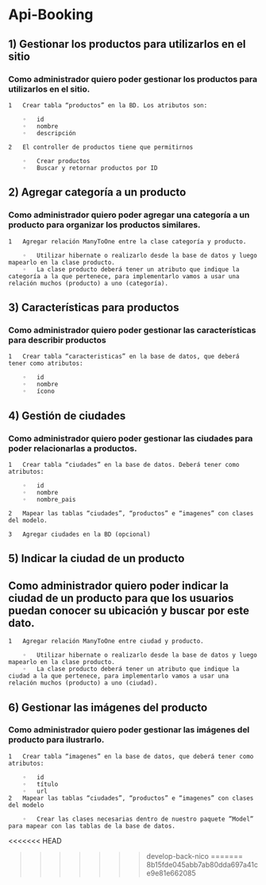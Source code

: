 # Api-Booking

## 1) Gestionar los productos para utilizarlos en el sitio
### Como administrador quiero poder gestionar los productos para utilizarlos en el sitio.


	1	Crear tabla “productos” en la BD. Los atributos son:
	
		◦	id
		◦	nombre
		◦	descripción
		
	2	El controller de productos tiene que permitirnos
	
		◦	Crear productos
		◦	Buscar y retornar productos por ID

## 2) Agregar categoría a un producto
### Como administrador quiero poder agregar una categoría a un producto para organizar los productos similares.


	1	Agregar relación ManyToOne entre la clase categoría y producto.
	
		◦	Utilizar hibernate o realizarlo desde la base de datos y luego mapearlo en la clase producto.
		◦	La clase producto deberá tener un atributo que indique la categoría a la que pertenece, para implementarlo vamos a usar una relación muchos (producto) a uno (categoría).
	
## 3) Características para productos
### Como administrador quiero poder gestionar las características para describir productos


	1	Crear tabla “caracteristicas” en la base de datos, que deberá tener como atributos:
	
		◦	id
		◦	nombre
		◦	ícono
	
## 4) Gestión de ciudades
### Como administrador quiero poder gestionar las ciudades para poder relacionarlas a productos.


	1	Crear tabla “ciudades” en la base de datos. Deberá tener como atributos:
	
		◦	id
		◦	nombre
		◦	nombre_pais
		
	2	Mapear las tablas “ciudades”, “productos” e “imagenes” con clases del modelo.
	
	3	Agregar ciudades en la BD (opcional)
	
## 5) Indicar la ciudad de un producto
## Como administrador quiero poder indicar la ciudad de un producto para que los usuarios puedan conocer su ubicación y buscar por este dato.


	1	Agregar relación ManyToOne entre ciudad y producto.
	
		◦	Utilizar hibernate o realizarlo desde la base de datos y luego mapearlo en la clase producto.
		◦	La clase producto deberá tener un atributo que indique la ciudad a la que pertenece, para implementarlo vamos a usar una relación muchos (producto) a uno (ciudad).

## 6) Gestionar las imágenes del producto
### Como administrador quiero poder gestionar las imágenes del producto para ilustrarlo.


	1	Crear tabla “imagenes” en la base de datos, que deberá tener como atributos:
	
		◦	id
		◦	título
		◦	url
	2	Mapear las tablas “ciudades”, “productos” e “imagenes” con clases del modelo
	
		◦	Crear las clases necesarias dentro de nuestro paquete ”Model” para mapear con las tablas de la base de datos.
<<<<<<< HEAD
>>>>>>> develop-back-nico
=======
>>>>>>> 8b15fde045abb7ab80dda697a41ce9e81e662085
